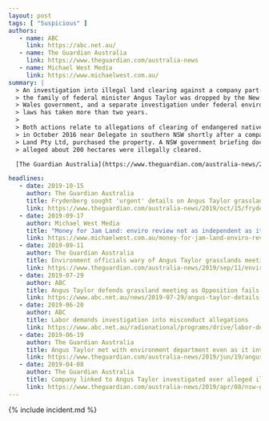 ```yaml
---
layout: post
tags: [ "Suspicious" ]
authors:
   - name: ABC
     link: https://abc.net.au/
   - name: The Guardian Australia
     link: https://www.theguardian.com/australia-news
   - name: Michael West Media
     link: https://www.michaelwest.com.au/
summary: |
  > An investigation into illegal land clearing against a company part-owned by
  > the family of federal minister Angus Taylor was dropped by the New South
  > Wales government, and a separate investigation under federal environmental
  > laws has taken more than two years.
  >
  > Both actions relate to allegations of clearing of endangered native grassland
  > in October 2016 near Delegate in southern NSW shortly after a company, Jam
  > Land Pty Ltd, purchased the property. A NSW government briefing document
  > alleged about 200 hectares were illegally cleared.

  [The Guardian Australia](https://www.theguardian.com/australia-news/2019/apr/08/nsw-government-abandoned-land-clearing-investigation-into-company-linked-to-angus-taylor)

headlines:
   - date: 2019-10-15
     author: The Guardian Australia
     title: Frydenberg sought 'urgent' details on Angus Taylor grasslands investigation
     link: https://www.theguardian.com/australia-news/2019/oct/15/frydenberg-sought-urgent-details-on-angus-taylor-grasslands-investigation
   - date: 2019-09-17
     author: Michael West Media
     title: "Money for Jam Land: enviro review not as independent as it’s Craik’ed up to be?"
     link: https://www.michaelwest.com.au/money-for-jam-land-enviro-review-not-as-independent-as-its-craiked-up-to-be/
   - date: 2019-09-11
     author: The Guardian Australia
     title: Environment officials wary of Angus Taylor grasslands meeting, emails show
     link: https://www.theguardian.com/australia-news/2019/sep/11/environment-officials-wary-of-angus-taylor-grasslands-meeting-emails-show
   - date: 2019-07-29
     author: ABC
     title: Angus Taylor defends grassland meeting as Opposition fails in push for Senate inquiry
     link: https://www.abc.net.au/news/2019-07-29/angus-taylor-details-links-to-private-companies-and-grasslands/11363214
   - date: 2019-06-20
     author: ABC
     title: Labor demands investigation into misconduct allegations
     link: https://www.abc.net.au/radionational/programs/drive/labor-demands-investigation-into-misconduct-allegations/11230746
   - date: 2019-06-19
     author: The Guardian Australia
     title: Angus Taylor met with environment department even as it investigated company he part-owns
     link: https://www.theguardian.com/australia-news/2019/jun/19/angus-taylor-met-environment-department-even-as-it-investigated-company-part-owns-alleged-illegal-land-clearing2019-06-19
   - date: 2019-04-08
     author: The Guardian Australia
     title: Company linked to Angus Taylor investigated over alleged illegal landclearing
     link: https://www.theguardian.com/australia-news/2019/apr/08/nsw-government-abandoned-land-clearing-investigation-into-company-linked-to-angus-taylor
---
```

{% include incident.md %}
